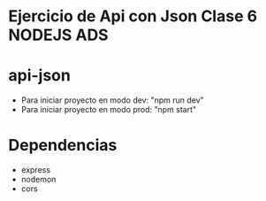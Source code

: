 # Ejercicio de Api con Json Clase 6 NODEJS ADS


# api-json

- Para iniciar proyecto en modo dev: "npm run dev"
- Para iniciar proyecto en modo prod: "npm start"


# Dependencias

- express
- nodemon
- cors